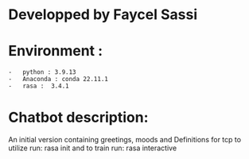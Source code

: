 # Developped by Faycel Sassi
# Environment :
    -   python : 3.9.13
    -   Anaconda : conda 22.11.1
    -   rasa :  3.4.1
# Chatbot description:
An initial version containing greetings, moods and Definitions for tcp 
to utilize run: 
rasa init 
and to train run:
rasa interactive